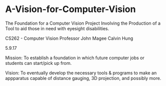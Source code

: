# A-Vision-for-Computer-Vision
The Foundation for a Computer Vision Project Involving the Production of a Tool to aid those in need with eyesight disabilities.

CS262 - Computer Vision
Professor John Magee
Calvin Hung

5.9.17

Mission: To establish a foundation in which future computer jobs or students can start/pick up from. 

Vision: To eventually develop the necessary tools & programs to make an appparatus capable of distance gauging, 3D projection, and possibly more. 

